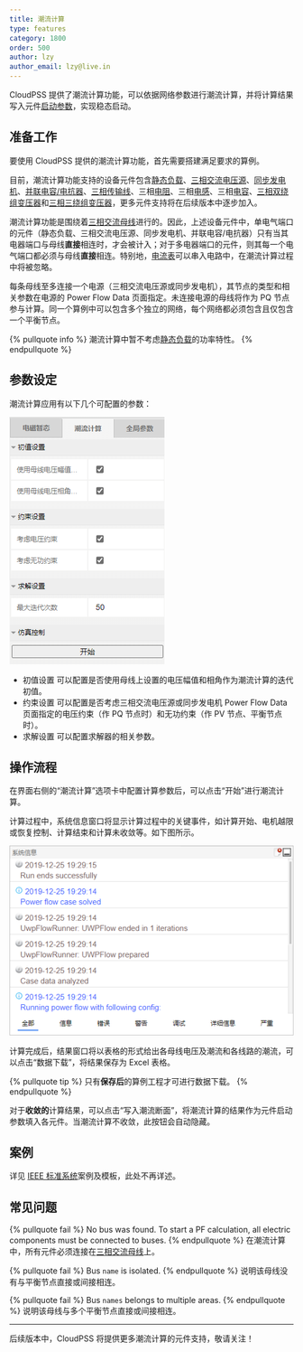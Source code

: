 ```yaml
---
title: 潮流计算
type: features
category: 1800
order: 500
author: lzy
author_email: lzy@live.in
---
```


CloudPSS 提供了潮流计算功能，可以依据网络参数进行潮流计算，并将计算结果写入元件[启动参数](./Initialization.md)，实现稳态启动。

## 准备工作

要使用 CloudPSS 提供的潮流计算功能，首先需要搭建满足要求的算例。

目前，潮流计算功能支持的设备元件包含[静态负载](../components/comp_newExpLoad_3p.md)、[三相交流电压源](../components/comp_newACVoltageSource_3p.md)、[同步发电机](../components/compSyncGeneratorRouter.md)、[并联电容/电抗器](../components/comp_newShuntLC_3p.md)、[三相传输线](../components/compTranssmissionLineRouter.md)、三相[电阻](../components/compnewResistorRouter.md)、三相[电感](../components/compnewInductorRouter.md)、三相[电容](../components/compnewCapacitorRouterWithInitValue.md)、[三相双绕组变压器](../components/comp_newTransformer_3p2w.md)和[三相三绕组变压器](../components/comp_newTransformer_3p3w.md)，更多元件支持将在后续版本中逐步加入。

潮流计算功能是围绕着[三相交流母线](../components/comp_newBus_3p.md)进行的。因此，上述设备元件中，单电气端口的元件（静态负载、三相交流电压源、同步发电机、并联电容/电抗器）只有当其电器端口与母线**直接**相连时，才会被计入；对于多电器端口的元件，则其每一个电气端口都必须与母线**直接**相连。特别地，[电流表](../components/comp_NewCurrentMeter.md)可以串入电路中，在潮流计算过程中将被忽略。

每条母线至多连接一个电源（三相交流电压源或同步发电机），其节点的类型和相关参数在电源的 Power Flow Data 页面指定。未连接电源的母线将作为 PQ 节点参与计算。同一个算例中可以包含多个独立的网络，每个网络都必须包含且仅包含一个平衡节点。

{% pullquote info %}
潮流计算中暂不考虑[静态负载](../components/comp_newExpLoad_3p.md)的功率特性。
{% endpullquote %}

## 参数设定

潮流计算应用有以下几个可配置的参数：

![潮流计算参数页面](./Powerflow/Parameters.png "潮流计算参数页面")

+ 初值设置
  可以配置是否使用母线上设置的电压幅值和相角作为潮流计算的迭代初值。
+ 约束设置
  可以配置是否考虑三相交流电压源或同步发电机 Power Flow Data 页面指定的电压约束（作 PQ 节点时）和无功约束（作 PV 节点、平衡节点时）。
+ 求解设置
  可以配置求解器的相关参数。
<!-- + 求解器选择
  可以选择“仅求解当前母线电压下功率不平衡量”，此时，将不进行潮流计算，而是直接以母线的电压作为潮流计算的结果输出，并给出各线路在该电压下的潮流及母线上的功率不平衡量。 -->

## 操作流程

在界面右侧的“潮流计算”选项卡中配置计算参数后，可以点击“开始”进行潮流计算。

计算过程中，系统信息窗口将显示计算过程中的关键事件，如计算开始、电机越限或恢复控制、计算结束和计算未收敛等。如下图所示。

![潮流计算日志](./Powerflow/Logs.png "潮流计算日志")

计算完成后，结果窗口将以表格的形式给出各母线电压及潮流和各线路的潮流，可以点击“数据下载”，将结果保存为 Excel 表格。

{% pullquote tip %}
只有**保存后**的算例工程才可进行数据下载。
{% endpullquote %}

对于**收敛的**计算结果，可以点击“写入潮流断面”，将潮流计算的结果作为元件启动参数填入各元件。当潮流计算不收敛，此按钮会自动隐藏。


## 案例

详见 [IEEE 标准系统](../examples/IEEE39PF.md)案例及模板，此处不再详述。


## 常见问题

{% pullquote fail %}
No bus was found. To start a PF calculation, all electric components must be connected to buses.
{% endpullquote %}
在潮流计算中，所有元件必须连接在[三相交流母线](../components/comp_newBus_3p.md)上。

{% pullquote fail %}
Bus `name` is isolated.
{% endpullquote %}
说明该母线没有与平衡节点直接或间接相连。

{% pullquote fail %}
Bus `names` belongs to multiple areas.
{% endpullquote %}
说明该母线与多个平衡节点直接或间接相连。

---
后续版本中，CloudPSS 将提供更多潮流计算的元件支持，敬请关注！
